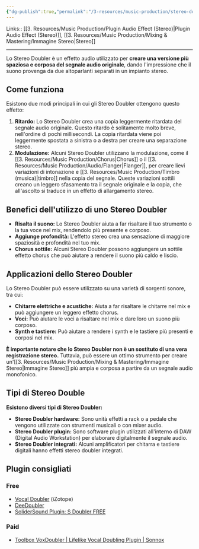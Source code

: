 ```yaml
---
{"dg-publish":true,"permalink":"/3-resources/music-production/stereo-doubler/"}
---
```


Links:: [[3. Resources/Music Production/Plugin Audio Effect (Stereo)\|Plugin Audio Effect (Stereo)]], [[3. Resources/Music Production/Mixing & Mastering/Immagine Stereo\|Stereo]]

---
Lo Stereo Doubler è un effetto audio utilizzato per **creare una versione più spaziosa e corposa del segnale audio originale**, dando l'impressione che il suono provenga da due altoparlanti separati in un impianto stereo.

## Come funziona

Esistono due modi principali in cui gli Stereo Doubler ottengono questo effetto:

1. **Ritardo:** Lo Stereo Doubler crea una copia leggermente ritardata del segnale audio originale. Questo ritardo è solitamente molto breve, nell'ordine di pochi millisecondi. La copia ritardata viene poi leggermente spostata a sinistra o a destra per creare una separazione stereo.
2. **Modulazione:** Alcuni Stereo Doubler utilizzano la modulazione, come il [[3. Resources/Music Production/Chorus\|Chorus]] o il [[3. Resources/Music Production/Audio/Flanger\|Flanger]], per creare lievi variazioni di intonazione e [[3. Resources/Music Production/Timbro (musica)\|timbro]] nella copia del segnale. Queste variazioni sottili creano un leggero sfasamento tra il segnale originale e la copia, che all'ascolto si traduce in un effetto di allargamento stereo.


## Benefici dell'utilizzo di uno Stereo Doubler

- **Risalta il suono:** Lo Stereo Doubler aiuta a far risaltare il tuo strumento o la tua voce nel mix, rendendolo più presente e corposo.
- **Aggiunge profondità:** L'effetto stereo crea una sensazione di maggiore spaziosità e profondità nel tuo mix.
- **Chorus sottile:** Alcuni Stereo Doubler possono aggiungere un sottile effetto chorus che può aiutare a rendere il suono più caldo e liscio.

## Applicazioni dello Stereo Doubler

Lo Stereo Doubler può essere utilizzato su una varietà di sorgenti sonore, tra cui:

- **Chitarre elettriche e acustiche:** Aiuta a far risaltare le chitarre nel mix e può aggiungere un leggero effetto chorus.
- **Voci:** Può aiutare le voci a risaltare nel mix e dare loro un suono più corposo.
- **Synth e tastiere:** Può aiutare a rendere i synth e le tastiere più presenti e corposi nel mix.

**È importante notare che lo Stereo Doubler non è un sostituto di una vera registrazione stereo.** Tuttavia, può essere un ottimo strumento per creare un'[[3. Resources/Music Production/Mixing & Mastering/Immagine Stereo\|Immagine Stereo]] più ampia e corposa a partire da un segnale audio monofonico.

## Tipi di Stereo Double

**Esistono diversi tipi di Stereo Doubler:**

- **Stereo Doubler hardware:** Sono unità effetti a rack o a pedale che vengono utilizzate con strumenti musicali o con mixer audio.
- **Stereo Doubler plugin:** Sono software plugin utilizzati all'interno di DAW (Digital Audio Workstation) per elaborare digitalmente il segnale audio.
- **Stereo Doubler integrati:** Alcuni amplificatori per chitarra e tastiere digitali hanno effetti stereo doubler integrati.



## Plugin consigliati

### Free

- [Vocal Doubler](https://www.izotope.com/en/products/vocal-doubler.html) (iZotope) 
- [DeeDoubler](https://plugins4free.com/plugin/3927/)
- [SoliderSound Plugin: S Doubler FREE](https://solidersound.com/plugins/s-doubler/)


### Paid

- [Toolbox VoxDoubler | Lifelike Vocal Doubling Plugin | Sonnox](https://www.sonnox.com/toolbox/voxdoubler)


